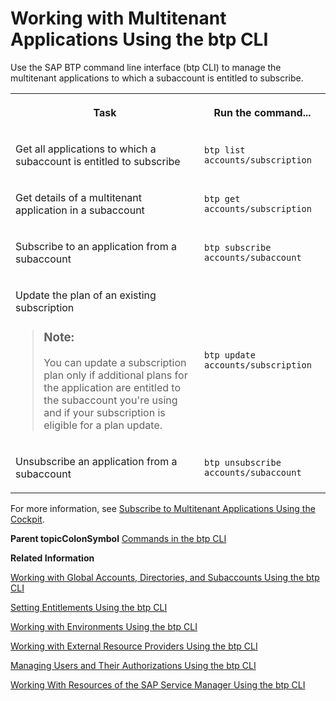 <!-- loioc1b0fcc400384fedba325795dc10871d -->

# Working with Multitenant Applications Using the btp CLI

Use the SAP BTP command line interface \(btp CLI\) to manage the multitenant applications to which a subaccount is entitled to subscribe.


<table>
<tr>
<th>

Task



</th>
<th>

Run the command...



</th>
</tr>
<tr>
<td>

Get all applications to which a subaccount is entitled to subscribe



</td>
<td>

`btp list accounts/subscription`



</td>
</tr>
<tr>
<td>

Get details of a multitenant application in a subaccount



</td>
<td>

`btp get accounts/subscription`



</td>
</tr>
<tr>
<td>

Subscribe to an application from a subaccount



</td>
<td>

`btp subscribe accounts/subaccount`



</td>
</tr>
<tr>
<td>

Update the plan of an existing subscription

> ### Note:  
> You can update a subscription plan only if additional plans for the application are entitled to the subaccount you're using and if your subscription is eligible for a plan update.



</td>
<td>

`btp update accounts/subscription`



</td>
</tr>
<tr>
<td>

Unsubscribe an application from a subaccount



</td>
<td>

`btp unsubscribe accounts/subaccount`



</td>
</tr>
</table>

For more information, see [Subscribe to Multitenant Applications Using the Cockpit](Subscribe_to_Multitenant_Applications_Using_the_Cockpit_7a3e396.md).

**Parent topicColonSymbol** [Commands in the btp CLI](Commands_in_the_btp_CLI_a03a555.md "A list of all tasks and respective commands that are available in the SAP BTP command line interface (btp CLI).")

**Related Information**  


[Working with Global Accounts, Directories, and Subaccounts Using the btp CLI](Working_with_Global_Accounts,_Directories,_and_Subaccounts_Using_the_btp_CLI_85a683e.md "Use the SAP BTP command line interface (btp CLI) to manage operations with global accounts, directories, and subaccounts.")

[Setting Entitlements Using the btp CLI](Setting_Entitlements_Using_the_btp_CLI_5af849c.md "Use the SAP BTP command line interface (btp CLI) to set entitlements to define the functionality or permissions available for users of global accounts, directories, and subaccounts.")

[Working with Environments Using the btp CLI](Working_with_Environments_Using_the_btp_CLI_48db155.md "Use the SAP BTP command line interface (btp CLI) to manage runtime environment instances in a subaccount. For example, enable the Cloud Foundry environment by creating a Cloud Foundry org (environment instance).")

[Working with External Resource Providers Using the btp CLI](Working_with_External_Resource_Providers_Using_the_btp_CLI_48d7688.md "Use the SAP BTP command line interface (btp CLI) to get details, or to create or delete resource provider instances in a global account.")

[Managing Users and Their Authorizations Using the btp CLI](Managing_Users_and_Their_Authorizations_Using_the_btp_CLI_94bb593.md "User authorizations are managed by assigning role collections to users (for example, Subaccount Administrator). Use the SAP BTP command line interface (btp CLI) to manage roles and role collections, and to assign role collections to users.")

[Working With Resources of the SAP Service Manager Using the btp CLI](Working_With_Resources_of_the_SAP_Service_Manager_Using_the_btp_CLI_fe6a53b.md "Use the SAP BTP command line interface to perform various operations related to your platforms, attached service brokers, service instances, and service bindings.")

